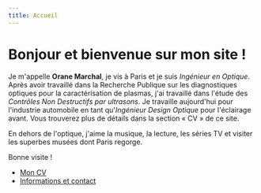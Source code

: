 ```yaml
---
title: Accueil
---
```


# Bonjour et bienvenue sur mon site !

Je m'appelle **Orane Marchal**, je vis à Paris et je suis *Ingénieur en Optique*. Après avoir travaillé dans la Recherche Publique sur les diagnostiques optiques pour la caractérisation de plasmas, j'ai travaillé dans l'étude des *Contrôles Non Destructifs par ultrasons*. Je travaille aujourd'hui pour l'industrie automobile en tant qu'*Ingénieur Design Optique* pour l'éclairage avant. Vous trouverez plus de détails dans la section « CV » de ce site.

En dehors de l'optique, j'aime la musique, la lecture, les séries TV et visiter les superbes musées dont Paris regorge.

Bonne visite !

<nav>
<ul>
<li class="resume"><a href="fr/resume"><span class="fa fa-book"></span> Mon CV</a></li>
<li class="contact"><a href="fr/info"><span class="fa fa-user"></span> Informations et contact</a></li>
</ul>
</nav>
